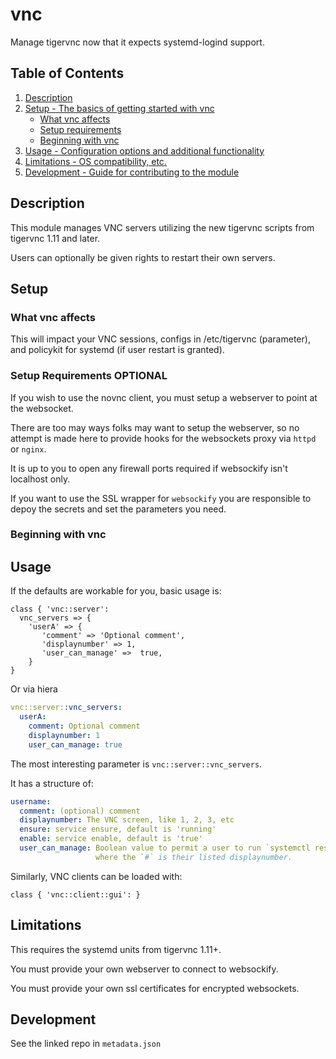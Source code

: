 # vnc

Manage tigervnc now that it expects systemd-logind support.

## Table of Contents

1. [Description](#description)
1. [Setup - The basics of getting started with vnc](#setup)
    * [What vnc affects](#what-vnc-affects)
    * [Setup requirements](#setup-requirements)
    * [Beginning with vnc](#beginning-with-vnc)
1. [Usage - Configuration options and additional functionality](#usage)
1. [Limitations - OS compatibility, etc.](#limitations)
1. [Development - Guide for contributing to the module](#development)

## Description

This module manages VNC servers utilizing the new tigervnc scripts
from tigervnc 1.11 and later.

Users can optionally be given rights to restart their own servers.

## Setup

### What vnc affects

This will impact your VNC sessions, configs in /etc/tigervnc (parameter),
and policykit for systemd (if user restart is granted).

### Setup Requirements **OPTIONAL**

If you wish to use the novnc client, you must setup a webserver to point
at the websocket.

There are too may ways folks may want to setup the webserver, so no attempt
is made here to provide hooks for the websockets proxy via `httpd` or `nginx`.

It is up to you to open any firewall ports required if websockify isn't localhost only.

If you want to use the SSL wrapper for `websockify` you are responsible to
depoy the secrets and set the parameters you need.

### Beginning with vnc

## Usage

If the defaults are workable for you, basic usage is:

```puppet
class { 'vnc::server':
  vnc_servers => {
    'userA' => {
       'comment' => 'Optional comment',
       'displaynumber' => 1,
       'user_can_manage' =>  true,
    }
}
```
Or via hiera
```yaml
vnc::server::vnc_servers:
  userA:
    comment: Optional comment
    displaynumber: 1
    user_can_manage: true
```

The most interesting parameter is `vnc::server::vnc_servers`.

It has a structure of:

```yaml
username:
  comment: (optional) comment
  displaynumber: The VNC screen, like 1, 2, 3, etc
  ensure: service ensure, default is 'running'
  enable: service enable, default is 'true'
  user_can_manage: Boolean value to permit a user to run `systemctl restart vncserver@:#.service`
                   where the `#` is their listed displaynumber.
```

Similarly, VNC clients can be loaded with:

```puppet
class { 'vnc::client::gui': }
```

## Limitations

This requires the systemd units from tigervnc 1.11+.

You must provide your own webserver to connect to websockify.

You must provide your own ssl certificates for encrypted websockets.

## Development

See the linked repo in `metadata.json`
